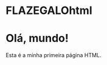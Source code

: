 # FLAZEGALOhtml
<!DOCTYPE html>
<html>
<head>
    <title>Minha Página</title>
</head>
<body>
    <h1>Olá, mundo!</h1>
    <p>Esta é a minha primeira página HTML.</p>
</body>
</html>
